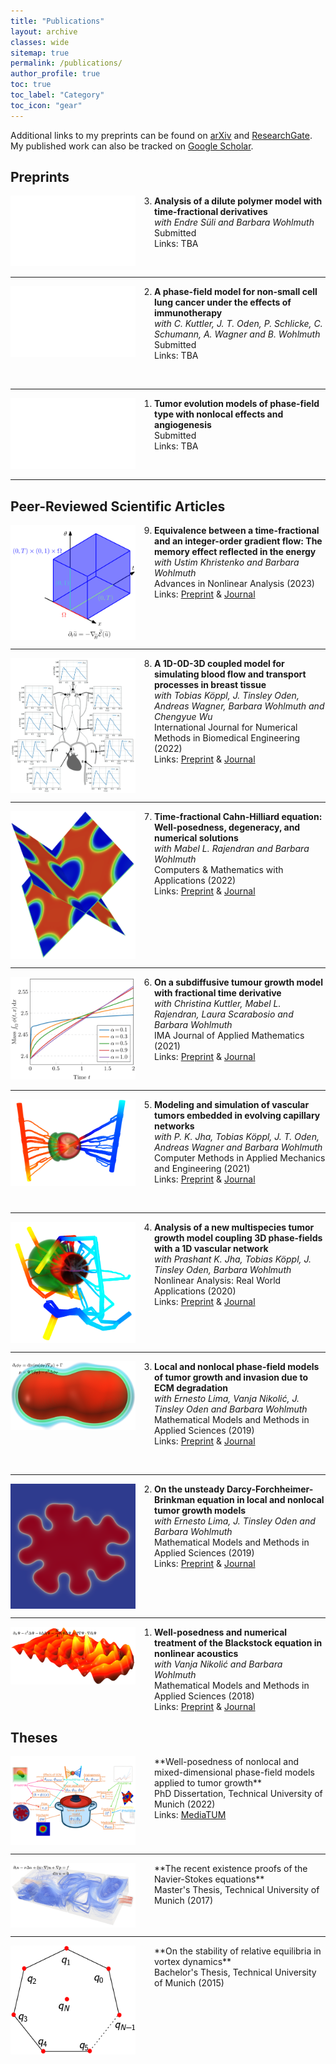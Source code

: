 ```yaml
---
title: "Publications"
layout: archive
classes: wide
sitemap: true
permalink: /publications/
author_profile: true
toc: true
toc_label: "Category"
toc_icon: "gear"
---
```


Additional links to my preprints can be found on [arXiv](https://arxiv.org/a/fritz_m_1.html) and [ResearchGate](https://www.researchgate.net/profile/Marvin-Fritz).
My published work can also be tracked on [Google Scholar](https://scholar.google.com/citations?user=UXscgtgAAAAJ&hl=en).

## Preprints
<img src="/assets/images/empty.png" width="200" height="auto" alt="" align="left" style="padding-right: 30px;" /> 
<ol start="3">
<li> <strong> Analysis of a dilute polymer model with time-fractional derivatives </strong> <br> 
  <em> with Endre Süli and Barbara Wohlmuth </em> <br>
  Submitted <br>
  Links: TBA
</li> </ol>
<br clear="left"/>
<hr />

<img src="/assets/images/empty.png" width="200" height="auto" alt="" align="left" style="padding-right: 30px;" /> 
<ol start="2">
<li> <strong> A phase-field model for non-small cell lung cancer under the effects of immunotherapy </strong> <br> 
  <em> with C. Kuttler, J. T. Oden, P. Schlicke, C.
Schumann, A. Wagner and B. Wohlmuth </em> <br>
  Submitted <br>
  Links: TBA
</li> </ol>
<br clear="left"/>
<hr />

<img src="/assets/images/empty.png" width="200" height="auto" alt="" align="left" style="padding-right: 30px;" /> 
<ol start="1">
<li> <strong> Tumor evolution models of phase-field type with nonlocal effects and angiogenesis </strong> <br> 
  Submitted <br>
  Links: TBA
</li> </ol>
<br clear="left"/>
<hr />


## Peer-Reviewed Scientific Articles

<img src="/assets/images/equivalence.png" width="200" height="auto" align="left" style="padding-right: 30px"/> 
<ol start="9">
<li> <strong> Equivalence between a time-fractional and an integer-order gradient flow: The memory effect reflected in the energy </strong> <br> 
  <em> with Ustim Khristenko and Barbara Wohlmuth </em> <br> 
  Advances in Nonlinear Analysis (2023) <br>
  Links: <a href="https://arxiv.org/abs/2106.10985">Preprint</a> & <a href="https://doi.org/10.1515/anona-2022-0262">Journal</a>
</li> </ol>
<br clear="left"/>
<hr />

<img src="/assets/images/1d0d3d.png" width="200" height="auto" alt="" align="left" style="padding-right: 30px;" /> 
<ol start="8">
<li> <strong> A 1D-0D-3D coupled model for simulating blood flow and transport processes in breast tissue</strong>  <br> 
  <em>with Tobias Köppl, J. Tinsley Oden, Andreas Wagner, Barbara Wohlmuth and Chengyue Wu</em> <br> 
    International Journal for Numerical Methods in Biomedical Engineering (2022) <br> 
  Links: <a href="https://arxiv.org/abs/2201.05392">Preprint</a> & <a href="https://doi.org/10.1002/cnm.3612">Journal</a>
    </li> </ol>
<br clear="left"/>
<hr />

<img src="/assets/images/timefractional.png" width="200" height="auto" alt="" align="left" style="padding-right: 30px;" /> 
<ol start="7">
<li> <strong> Time-fractional Cahn-Hilliard equation: Well-posedness, degeneracy, and numerical solutions</strong>  <br> 
  <em>with Mabel L. Rajendran and Barbara Wohlmuth</em> <br> 
    Computers & Mathematics with Applications (2022) <br>
  Links: <a href="https://arxiv.org/abs/2104.03096">Preprint</a> & <a href="https://doi.org/10.1016/j.camwa.2022.01.002">Journal</a>
  </li> </ol>
<br clear="left"/>
<hr />

<img src="/assets/images/subdiffusive.png" width="200" height="auto" alt="" align="left" style="padding-right: 30px;" /> 
<ol start="6">
<li> <strong> On a subdiffusive tumour growth model with fractional time derivative</strong>  <br> 
  <em>with Christina Kuttler, Mabel L. Rajendran, Laura Scarabosio and Barbara Wohlmuth</em> <br> 
    IMA Journal of Applied Mathematics (2021) <br> 
  Links: <a href="https://arxiv.org/abs/2006.10670">Preprint</a> & <a href="https://doi.org/10.1093/imamat/hxab009">Journal</a>
</li> </ol>
<br clear="left"/>
<hr />

<img src="/assets/images/modeling3.png" width="200" height="auto" alt="" align="left" style="padding-right: 30px;" /> 
<ol start="5">
<li> <strong> Modeling and simulation of vascular tumors embedded in evolving capillary networks</strong>  <br> 
  <em>with P. K. Jha, Tobias Köppl, J. T. Oden, Andreas Wagner and Barbara Wohlmuth</em> <br> 
    Computer Methods in Applied Mechanics and Engineering (2021) <br>
  Links: <a href="https://arxiv.org/abs/2101.10183">Preprint</a> & <a href="https://doi.org/10.1016/j.cma.2021.113975">Journal</a>
  </li> </ol>
<br clear="left"/>
<hr />

<img src="/assets/images/modeling2.png" width="200" height="auto" alt="" align="left" style="padding-right: 30px;" /> 
<ol start="4">
<li> <strong> Analysis of a new multispecies tumor growth model coupling 3D phase-fields with a 1D vascular network</strong>  <br> 
  <em>with Prashant K. Jha, Tobias Köppl, J. Tinsley Oden, Barbara Wohlmuth</em> <br>
    Nonlinear Analysis: Real World Applications (2020) <br>
  Links: <a href="https://arxiv.org/abs/2006.10477">Preprint</a> & <a href="https://doi.org/10.1016/j.nonrwa.2021.103331">Journal</a>
  </li> </ol>
<br clear="left"/>
<hr />

<img src="/assets/images/tumor.png" width="200" height="auto" alt="" align="left" style="padding-bottom:30px;padding-right: 30px;" /> 
<ol start="3">
<li> <strong> Local and nonlocal phase-field models of tumor growth and invasion due to ECM degradation</strong>  <br> 
  <em>with Ernesto Lima, Vanja Nikolić, J. Tinsley Oden and Barbara Wohlmuth</em> <br> 
  Mathematical Models and Methods in Applied Sciences (2019)<br>
  Links: <a href="https://arxiv.org/abs/1906.07788">Preprint</a> & <a href="https://doi.org/10.1142/S0218202519500519">Journal</a>
  </li> </ol>
<br clear="left"/>
<hr />

<img src="/assets/images/dfb.png" width="200" height="auto" alt="" align="left" style="padding-right: 30px;" /> 
<ol start="2">
<li> <strong> On the unsteady Darcy-Forchheimer-Brinkman equation in local and nonlocal tumor growth models</strong>  <br> 
  <em>with Ernesto Lima, J. Tinsley Oden and Barbara Wohlmuth</em> <br> 
  Mathematical Models and Methods in Applied Sciences (2019)<br>
  Links: <a href="https://arxiv.org/abs/1812.08872">Preprint</a> & <a href="https://doi.org/10.1142/S0218202519500325">Journal</a>
  </li> </ol>
<br clear="left"/>
<hr />

<img src="/assets/images/blackstock.png" width="200" height="auto" alt="" align="left" style="padding-bottom: 50px; padding-right: 30px;" /> 
<ol start="1">
<li> <strong> Well-posedness and numerical treatment of the Blackstock equation in nonlinear acoustics</strong>  <br> 
  <em>with Vanja Nikolić and Barbara Wohlmuth</em> 
  <br> Mathematical Models and Methods in Applied Sciences (2018) <br>
  Links: <a href="https://arxiv.org/abs/1806.05227">Preprint</a> & <a href="https://doi.org/10.1016/j.camwa.2022.01.002">Journal</a>
  </li> </ol>

## Theses

<img src="/assets/images/phd.png" width="200" height="auto" alt="" align="left" style="padding-right: 30px;" /> 
**Well-posedness of nonlocal and mixed-dimensional phase-field models applied to tumor growth** <br> 
PhD Dissertation, Technical University of Munich (2022) <br> 
Links: <a href="http://mediatum.ub.tum.de/?id=1633726">MediaTUM</a> 
<br clear="left"/>
<hr />

<img src="/assets/images/navier.png" width="200" height="auto" alt="" align="left" style="padding-right: 30px;" /> 
**The recent existence proofs of the Navier-Stokes equations** <br> 
Master's Thesis, Technical University of Munich (2017)  
<br clear="left"/>
<hr />

<img src="/assets/images/vortex.png" width="200" height="auto" alt="" align="left" style="padding-right: 30px;" /> 
**On the stability of relative equilibria in vortex dynamics** <br> 
Bachelor's Thesis, Technical University of Munich (2015)  
<br clear="left"/>

<!--| <img src="/assets/images/ResearchLCS.png" width="200" height="220" alt="" align="left" style="display:block;margin-bottom:10px;margin-left:auto;margin-right:auto;padding-left: 0px;padding-right: 10px;" /> **Lagrangian coherent structures in three-dimensional steady flows** <br> Bachelor's Thesis, Technical University of Munich (2014) [[link](https://escholarship.mcgill.ca/concern/theses/xk81jq05j)] |
-->
